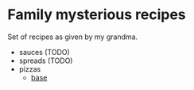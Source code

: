 # Family mysterious recipes

Set of recipes as given by my grandma.

- sauces (TODO)
- spreads (TODO)
- pizzas
    - [base](./pizzas/base.md)
